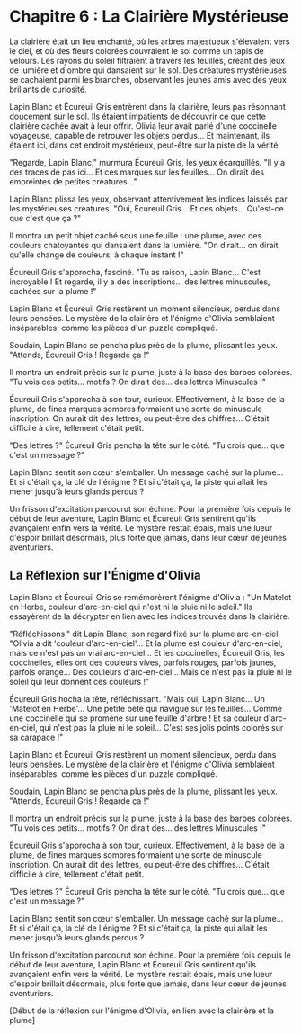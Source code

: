 # Chapitre 6 : La Clairière Mystérieuse

La clairière était un lieu enchanté, où les arbres majestueux s'élevaient vers le ciel, et où des fleurs colorées couvraient le sol comme un tapis de velours.  Les rayons du soleil filtraient à travers les feuilles, créant des jeux de lumière et d'ombre qui dansaient sur le sol.  Des créatures mystérieuses se cachaient parmi les branches, observant les jeunes amis avec des yeux brillants de curiosité.

Lapin Blanc et Écureuil Gris entrèrent dans la clairière, leurs pas résonnant doucement sur le sol.  Ils étaient impatients de découvrir ce que cette clairière cachée avait à leur offrir.  Olivia leur avait parlé d'une coccinelle voyageuse, capable de retrouver les objets perdus...  Et maintenant, ils étaient ici, dans cet endroit mystérieux, peut-être sur la piste de la vérité.

"Regarde, Lapin Blanc," murmura Écureuil Gris, les yeux écarquillés.  "Il y a des traces de pas ici...  Et ces marques sur les feuilles...  On dirait des empreintes de petites créatures..."

Lapin Blanc plissa les yeux, observant attentivement les indices laissés par les mystérieuses créatures.  "Oui, Écureuil Gris...  Et ces objets...  Qu'est-ce que c'est que ça ?"

Il montra un petit objet caché sous une feuille : une plume, avec des couleurs chatoyantes qui dansaient dans la lumière.  "On dirait...  on dirait qu'elle change de couleurs, à chaque instant !"

Écureuil Gris s'approcha, fasciné.  "Tu as raison, Lapin Blanc...  C'est incroyable !  Et regarde, il y a des inscriptions...  des lettres minuscules, cachées sur la plume !"

Lapin Blanc et Écureuil Gris restèrent un moment silencieux, perdus dans leurs pensées.  Le mystère de la clairière et l'énigme d'Olivia semblaient inséparables, comme les pièces d'un puzzle compliqué.

Soudain, Lapin Blanc se pencha plus près de la plume, plissant les yeux.  "Attends, Écureuil Gris !  Regarde ça !"

Il montra un endroit précis sur la plume, juste à la base des barbes colorées.  "Tu vois ces petits... motifs ?  On dirait des... des lettres Minuscules !"

Écureuil Gris s'approcha à son tour, curieux.  Effectivement, à la base de la plume, de fines marques sombres formaient une sorte de minuscule inscription.  On aurait dit des lettres, ou peut-être des chiffres...  C'était difficile à dire, tellement c'était petit.

"Des lettres ?"  Écureuil Gris pencha la tête sur le côté.  "Tu crois que...  que c'est un message ?"

Lapin Blanc sentit son cœur s'emballer.  Un message caché sur la plume...  Et si c'était ça, la clé de l'énigme ?  Et si c'était ça, la piste qui allait les mener jusqu'à leurs glands perdus ?

Un frisson d'excitation parcourut son échine.  Pour la première fois depuis le début de leur aventure, Lapin Blanc et Écureuil Gris sentirent qu'ils avançaient enfin vers la vérité.  Le mystère restait épais, mais une lueur d'espoir brillait désormais, plus forte que jamais, dans leur cœur de jeunes aventuriers.

## La Réflexion sur l'Énigme d'Olivia

Lapin Blanc et Écureuil Gris se remémorèrent l'énigme d'Olivia : "Un Matelot en Herbe, couleur d'arc-en-ciel qui n'est ni la pluie ni le soleil."  Ils essayèrent de la décrypter en lien avec les indices trouvés dans la clairière.

"Réfléchissons," dit Lapin Blanc, son regard fixé sur la plume arc-en-ciel.  "Olivia a dit 'couleur d'arc-en-ciel'...  Et la plume est couleur d'arc-en-ciel, mais ce n'est pas un vrai arc-en-ciel...  Et les coccinelles, Écureuil Gris, les coccinelles, elles ont des couleurs vives, parfois rouges, parfois jaunes, parfois orange...  Des couleurs d'arc-en-ciel...  Mais ce n'est pas la pluie ni le soleil qui leur donnent ces couleurs !"

Écureuil Gris hocha la tête, réfléchissant.  "Mais oui, Lapin Blanc...  Un 'Matelot en Herbe'...  Une petite bête qui navigue sur les feuilles...  Comme une coccinelle qui se promène sur une feuille d'arbre !  Et sa couleur d'arc-en-ciel, qui n'est pas la pluie ni le soleil...  C'est ses jolis points colorés sur sa carapace !"

Lapin Blanc et Écureuil Gris restèrent un moment silencieux, perdu dans leurs pensées.  Le mystère de la clairière et l'énigme d'Olivia semblaient inséparables, comme les pièces d'un puzzle compliqué.

Soudain, Lapin Blanc se pencha plus près de la plume, plissant les yeux.  "Attends, Écureuil Gris !  Regarde ça !"

Il montra un endroit précis sur la plume, juste à la base des barbes colorées.  "Tu vois ces petits... motifs ?  On dirait des... des lettres Minuscules !"

Écureuil Gris s'approcha à son tour, curieux.  Effectivement, à la base de la plume, de fines marques sombres formaient une sorte de minuscule inscription.  On aurait dit des lettres, ou peut-être des chiffres...  C'était difficile à dire, tellement c'était petit.

"Des lettres ?"  Écureuil Gris pencha la tête sur le côté.  "Tu crois que...  que c'est un message ?"

Lapin Blanc sentit son cœur s'emballer.  Un message caché sur la plume...  Et si c'était ça, la clé de l'énigme ?  Et si c'était ça, la piste qui allait les mener jusqu'à leurs glands perdus ?

Un frisson d'excitation parcourut son échine.  Pour la première fois depuis le début de leur aventure, Lapin Blanc et Écureuil Gris sentirent qu'ils avançaient enfin vers la vérité.  Le mystère restait épais, mais une lueur d'espoir brillait désormais, plus forte que jamais, dans leur cœur de jeunes aventuriers.

[Début de la réflexion sur l'énigme d'Olivia, en lien avec la clairière et la plume]
